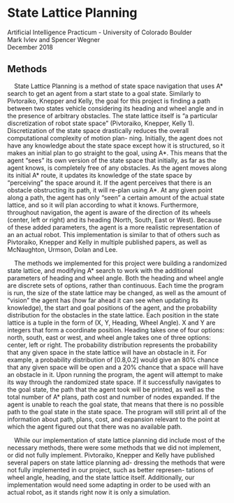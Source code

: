 # State Lattice Planning
Artificial Intelligence Practicum - University of Colorado Boulder  
Mark Ivlev and Spencer Wegner  
December 2018  

## Methods
&nbsp;&nbsp;&nbsp;&nbsp;State Lattice Planning is a method of state space navigation that uses A* search to get an agent from a start state to a goal state. Similarly to Pivtoraiko, Knepper and Kelly, the goal for this project is finding a path between two states vehicle considering its heading and wheel angle and in the presence of arbitrary obstacles. The state lattice itself is “a particular discretization of robot state space” (Pivtoraiko, Knepper, Kelly 1). Discretization of the state space drastically reduces the overall computational complexity of motion plan- ning. Initially, the agent does not have any knowledge about the state space except how it is structured, so it makes an initial plan to go straight to the goal, using A*. This means that the agent “sees” its own version of the state space that initially, as far as the agent knows, is completely free of any obstacles. As the agent moves along its initial A* route, it updates its knowledge of the state space by “perceiving” the space around it. If the agent perceives that there is an obstacle obstructing its path, it will re-plan using A*. At any given point along a path, the agent has only “seen” a certain amount of the actual state lattice, and so it will plan according to what it knows. Furthermore, throughout navigation, the agent is aware of the direction of its wheels (center, left or right) and its heading (North, South, East or West). Because of these added parameters, the agent is a more realistic representation of an an actual robot. This implementation is similar to that of others such as Pivtoraiko, Knepper and Kelly in multiple published papers, as well as McNaughton, Urmson, Dolan and Lee.

&nbsp;&nbsp;&nbsp;&nbsp;The methods we implemented for this project were building a randomized state lattice, and modifying A* search to work with the additional parameters of heading and wheel angle. Both the heading and wheel angle are discrete sets of options, rather than continuous. Each time the program is run, the size of the state lattice may be changed, as well as the amount of “vision” the agent has (how far ahead it can see when updating its knowledge), the start and goal positions of the agent, and the probability distribution for the obstacles in the state lattice. Each position in the state lattice is a tuple in the form of (X, Y, Heading, Wheel Angle). X and Y are integers that form a coordinate position. Heading takes one of four options: north, south, east or west, and wheel angle takes one of three options: center, left or right. The probability distribution represents the probability that any given space in the state lattice will have an obstacle in it. For example, a probability distribution of [0.8,0.2] would give an 80% chance that any given space will be open and a 20% chance that a space will have an obstacle in it. Upon running the program, the agent will attempt to make its way through the randomized state space. If it successfully navigates to the goal state, the path that the agent took will be printed, as well as the total number of A* plans, path cost and number of nodes expanded. If the agent is unable to reach the goal state, that means that there is no possible path to the goal state in the state space. The program will still print all of the information about path, plans, cost, and expansion relevant to the point at which the agent figured out that there was no available path.

&nbsp;&nbsp;&nbsp;&nbsp;While our implementation of state lattice planning did include most of the necessary methods, there were some methods that we did not implement, or did not fully implement. Pivtoraiko, Knepper and Kelly have published several papers on state lattice planning ad- dressing the methods that were not fully implemented in our project, such as better represen- tations of wheel angle, heading, and the state lattice itself. Additionally, our implementation would need some adapting in order to be used with an actual robot, as it stands right now it is only a simulation.
